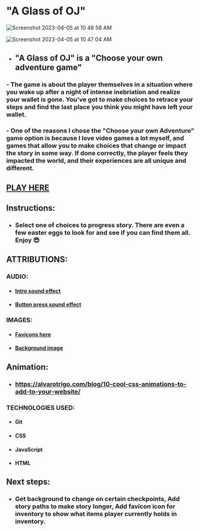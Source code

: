 # "A Glass of OJ"

![Screenshot 2023-04-05 at 10 46 58 AM](https://user-images.githubusercontent.com/110790998/230509364-3df46b40-5a66-4bae-b033-f00671f62ddf.jpg)

![Screenshot 2023-04-05 at 10 47 04 AM](https://user-images.githubusercontent.com/110790998/230509489-f938969d-5895-4b60-84f8-4b070489aa80.jpg)






- ## "A Glass of OJ" is a "Choose your own adventure game"
 ### - The game is about the player themselves in a situation where you wake up after a night of intense inebriation and realize your wallet is gone. You've got to make choices to retrace your steps and find the last place you think you might have left your wallet.
### - One of the reasons I chose the "Choose your own Adventure" game option is because I love video games a lot myself, and games that allow you to make choices that change or impact the story in some way. If done correctly, the player feels they impacted the world, and their experiences are all unique and different. 

## [PLAY HERE](https://lucent-duckanoo-b36e0a.netlify.app)

## Instructions: 
- ### Select one of choices to progress story. There are even a few easter eggs to look for and see if you can find them all. Enjoy 😎

## ATTRIBUTIONS:

### AUDIO:

- #### [Intro sound effect](https://youtu.be/6rYbOOU3tes)

- #### [Button press sound effect](https://youtu.be/tVJmvlNf_wk)

### IMAGES: 

- #### [Favicons here]("https://www.favicon.cc")

- #### [Background image](https://i.ytimg.com/vi/QVEBrnlCDik/maxresdefault.jpg)

## Animation:  
- ### https://alvarotrigo.com/blog/10-cool-css-animations-to-add-to-your-website/

### TECHNOLOGIES USED:

- #### Git
- #### CSS
- #### JavaScript
- #### HTML

## Next steps:
- ### Get background to change on certain checkpoints, Add story paths to make story longer, Add favicon icon for inventory to show what items player currently holds in inventory.

